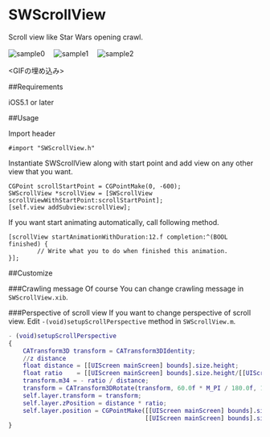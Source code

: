 SWScrollView
============
Scroll view like Star Wars opening crawl.

![sample0](http://f.cl.ly/items/393R2b2I0a1D2K1g3l36/SWScroll0.png)
　![sample1](http://f.cl.ly/items/3p2S0z203w0x0k2A3Y3a/SWScroll1.png) 
　![sample2](http://f.cl.ly/items/1j1d1f2W3B0e041p2n2A/SWScroll2.png) 


<GIFの埋め込み>

##Requirements

 iOS5.1 or later

##Usage

Import header

```
#import "SWScrollView.h"
```

Instantiate SWScrollView along with start point and add view on any other view that you want.

```
CGPoint scrollStartPoint = CGPointMake(0, -600);
SWScrollView *scrollView = [SWScrollView scrollViewWithStartPoint:scrollStartPoint];
[self.view addSubview:scrollView];
```

If you want start animating automatically, call following method.

```
[scrollView startAnimationWithDuration:12.f completion:^(BOOL finished) {
        // Write what you to do when finished this animation.
}];
```

##Customize

###Crawling message
Of course You can change crawling message in `SWScrollView.xib`.


###Perspective of scroll view
If you want to change perspective of scroll view. Edit `-(void)setupScrollPerspective` method in `SWScrollView.m`.

```SWScrollView.m
- (void)setupScrollPerspective
{
    CATransform3D transform = CATransform3DIdentity;
    //z distance
    float distance = [[UIScreen mainScreen] bounds].size.height;
    float ratio    = [[UIScreen mainScreen] bounds].size.height/[[UIScreen mainScreen] bounds].size.height;
    transform.m34 = - ratio / distance;
    transform = CATransform3DRotate(transform, 60.0f * M_PI / 180.0f, 1.f, 0.0f, 0.0f);
    self.layer.transform = transform;
    self.layer.zPosition = distance * ratio;
    self.layer.position = CGPointMake([[UIScreen mainScreen] bounds].size.width/2,
                                      [[UIScreen mainScreen] bounds].size.height/3);
}
```


